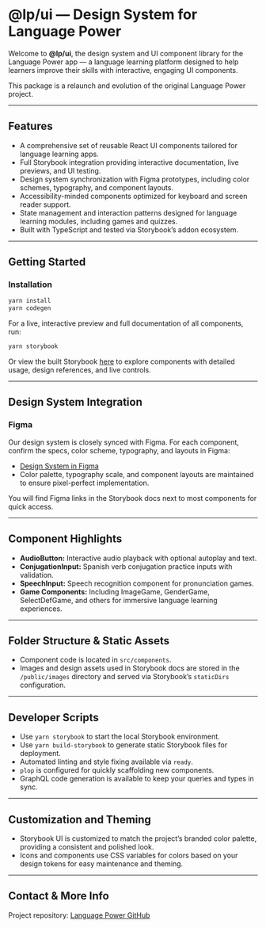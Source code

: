 # @lp/ui — Design System for Language Power

Welcome to **@lp/ui**, the design system and UI component library for the Language Power app — a language learning platform designed to help learners improve their skills with interactive, engaging UI components.

This package is a relaunch and evolution of the original Language Power project.

---

## Features

- A comprehensive set of reusable React UI components tailored for language learning apps.
- Full Storybook integration providing interactive documentation, live previews, and UI testing.
- Design system synchronization with Figma prototypes, including color schemes, typography, and component layouts.
- Accessibility-minded components optimized for keyboard and screen reader support.
- State management and interaction patterns designed for language learning modules, including games and quizzes.
- Built with TypeScript and tested via Storybook’s addon ecosystem.

---

## Getting Started

### Installation

```bash
yarn install
yarn codegen
```

For a live, interactive preview and full documentation of all components, run:

```bash
yarn storybook
```

Or view the built Storybook [here](https://lp-design-system.netlify.app/?path=/docs/design-system-colors--docs) to explore components with detailed usage, design references, and live controls.

---

## Design System Integration

### Figma

Our design system is closely synced with Figma. For each component, confirm the specs, color scheme, typography, and layouts in Figma:

- [Design System in Figma](https://www.figma.com/design/uLznHs3pU0bQqy7Wwn3xQx/Design-system?node-id=2-123&t=WCAmwHrchrH9VnTd-1)
- Color palette, typography scale, and component layouts are maintained to ensure pixel-perfect implementation.

You will find Figma links in the Storybook docs next to most components for quick access.

---

## Component Highlights

- **AudioButton:** Interactive audio playback with optional autoplay and text.
- **ConjugationInput:** Spanish verb conjugation practice inputs with validation.
- **SpeechInput:** Speech recognition component for pronunciation games.
- **Game Components:** Including ImageGame, GenderGame, SelectDefGame, and others for immersive language learning experiences.

---

## Folder Structure & Static Assets

- Component code is located in `src/components`.
- Images and design assets used in Storybook docs are stored in the `/public/images` directory and served via Storybook’s `staticDirs` configuration.

---

## Developer Scripts

- Use `yarn storybook` to start the local Storybook environment.
- Use `yarn build-storybook` to generate static Storybook files for deployment.
- Automated linting and style fixing available via `ready`.
- `plop` is configured for quickly scaffolding new components.
- GraphQL code generation is available to keep your queries and types in sync.

---

## Customization and Theming

- Storybook UI is customized to match the project’s branded color palette, providing a consistent and polished look.
- Icons and components use CSS variables for colors based on your design tokens for easy maintenance and theming.

---

## Contact & More Info

Project repository: [Language Power GitHub](https://github.com/marusyaganza/lp-monorepo)

